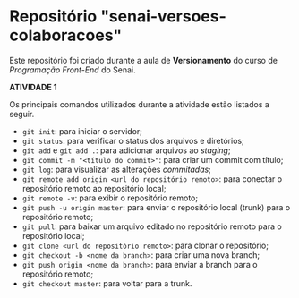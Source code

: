# Repositório "senai-versoes-colaboracoes"

Este repositório foi criado durante a aula de **Versionamento** do curso de *Programação Front-End* do Senai.

**ATIVIDADE 1**

Os principais comandos utilizados durante a atividade estão listados a seguir.

* `git init`: para iniciar o servidor;
* `git status`: para verificar o status dos arquivos e diretórios;
* `git add` e `git add .`: para adicionar arquivos ao *staging*;
* `git commit -m "<título do commit>"`: para criar um commit com título;
* `git log`: para visualizar as alterações *commitadas*;
* `git remote add origin <url do repositório remoto>`: para conectar o repositório remoto ao repositório local;
* `git remote -v`: para exibir o repositório remoto;
* `git push -u origin master`: para enviar o repositório local (trunk) para o repositório remoto;
* `git pull`: para baixar um arquivo editado no repositório remoto para o repositório local;
* `git clone <url do repositório remoto>`: para clonar o repositório;
* `git checkout -b <nome da branch>`: para criar uma nova branch;
* `git push origin <nome da branch>`: para enviar a branch para o repositório remoto;
* `git checkout master`: para voltar para a trunk.
